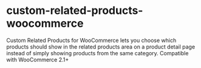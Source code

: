 custom-related-products-woocommerce
===================================

Custom Related Products for WooCommerce lets you choose which products should show in the related products area on a product detail page instead of simply showing products from the same category. Compatible with WooCommerce 2.1+
